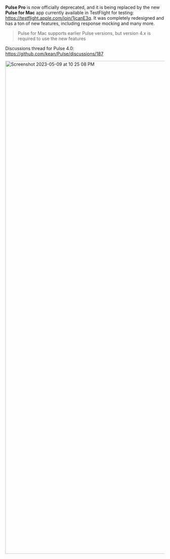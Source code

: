 **Pulse Pro** is now officially deprecated, and it is being replaced by the new **Pulse for Mac** app currently available in TestFlight for testing: https://testflight.apple.com/join/1jcanE3q. It was completely redesigned and has a ton of new features, including response mocking and many more.

> Pulse for Mac supports earlier Pulse versions, but version 4.x is required to use the new features

Discussions thread for Pulse 4.0: https://github.com/kean/Pulse/discussions/187

<img width="1559" alt="Screenshot 2023-05-09 at 10 25 08 PM" src="https://github.com/kean/Pulse/assets/1567433/6ba7d6a7-7033-4f81-89f2-338eff7ef82e">
